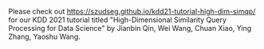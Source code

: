Please check out https://szudseg.github.io/kdd21-tutorial-high-dim-simqp/ for our KDD 2021 tutorial titled "High-Dimensional Similarity Query Processing for Data Science" by Jianbin Qin, Wei Wang, Chuan Xiao, Ying Zhang, Yaoshu Wang. 


